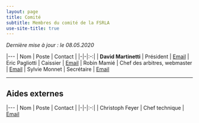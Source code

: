 ```yaml
---
layout: page
title: Comité
subtitle: Membres du comité de la FSRLA
use-site-title: true
---
```


_Dernière mise à jour : le 08.05.2020_

|---
| Nom | Poste | Contact |
|-|-|:-:|
| **David Martinetti** | Président | <a href="mailto:david@martinettisa.ch" title="Email"><span class="fa-stack fa-lg" aria-hidden="true"><i class="fa fa-circle fa-stack-2x"></i><i class="fa fa-envelope fa-stack-1x fa-inverse"></i></span><span class="sr-only">Email</span></a>
| Eric Pagliotti | Caissier | <a href="mailto:eric@pagliotti.ch" title="Email"><span class="fa-stack fa-lg" aria-hidden="true"><i class="fa fa-circle fa-stack-2x"></i><i class="fa fa-envelope fa-stack-1x fa-inverse"></i></span><span class="sr-only">Email</span></a>
| Robin Mamié | Chef des arbitres, webmaster | <a href="mailto:robin+fsrla@mamie.one" title="Email"><span class="fa-stack fa-lg" aria-hidden="true"><i class="fa fa-circle fa-stack-2x"></i><i class="fa fa-envelope fa-stack-1x fa-inverse"></i></span><span class="sr-only">Email</span></a>
| Sylvie Monnet | Secrétaire | <a href="mailto:sylviemonnet68@gmail.com" title="Email"><span class="fa-stack fa-lg" aria-hidden="true"><i class="fa fa-circle fa-stack-2x"></i><i class="fa fa-envelope fa-stack-1x fa-inverse"></i></span><span class="sr-only">Email</span></a>

* * *

## Aides externes

|---
| Nom | Poste | Contact |
|-|-|:-:|
| Christoph Feyer | Chef technique | <a href="mailto:feyerch@hotmail.com" title="Email"><span class="fa-stack fa-lg" aria-hidden="true"><i class="fa fa-circle fa-stack-2x"></i><i class="fa fa-envelope fa-stack-1x fa-inverse"></i></span><span class="sr-only">Email</span></a>
